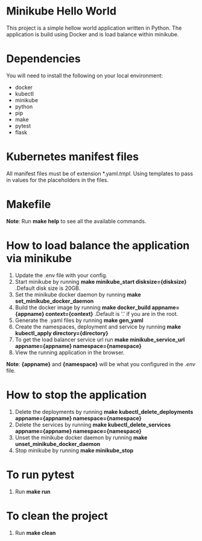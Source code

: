 # Minikube Hello World
This project is a simple hellow world application written in Python. The application is build using Docker and is load balance within minikube.

# Dependencies
You will need to install the following on your local environment:
- docker
- kubectl
- minikube
- python
- pip
- make
- pytest
- flask

# Kubernetes manifest files
All manifest files must be of extension *.yaml.*tmpl*. Using templates to pass in values for the placeholders in the files.

# Makefile
**Note**: Run **make help** to see all the available commands.

# How to load balance the application via minikube
1. Update the .env file with your config.
2. Start minikube by running **make minikube_start disksize={disksize}** .Default disk size is 20GB.
3. Set the minikube docker daemon by running **make set_minikube_docker_daemon**
4. Build the docker image by running **make docker_build appname={appname} context={context}** .Default is '.' if you are in the root.
5. Generate the .yaml files by running **make gen_yaml**
6. Create the namespaces, deployment and service by running **make kubectl_apply directory={directory}**
7. To get the load balancer service url run **make minikube_service_url appname={appname} namespace={namespace}**
8. View the running application in the browser.
 
**Note**: **{appname}** and **{namespace}** will be what you configured in the *.env* file.

# How to stop the application
1. Delete the deployments by running **make kubectl_delete_deployments appname={appname} namespace={namespace}**
2. Delete the services by running **make kubectl_delete_services appname={appname} namespace={namespace}**
3. Unset the minikube docker daemon by running **make unset_minikube_docker_daemon**
4. Stop minikube by running **make minikube_stop**

# To run pytest
1. Run **make run**

# To clean the project
1. Run **make clean**